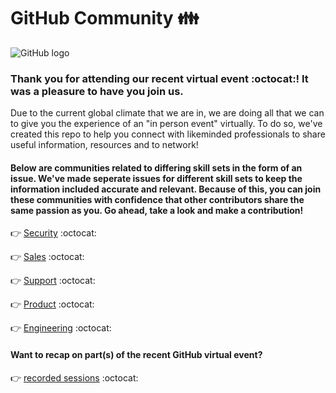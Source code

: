 # GitHub Community :family:

![GitHub logo](https://user-images.githubusercontent.com/53534651/85159117-f83d8600-b254-11ea-903d-a68a27291efb.png)

### Thank you for attending our recent virtual event :octocat:! It was a pleasure to have you join us. 


Due to the current global climate that we are in, we are doing all that we can to give you the experience of an "in person event" virtually. To do so, we've created this repo to help you connect with likeminded professionals to share useful information, resources and to network!

#### Below are communities related to differing skill sets in the form of an issue. We've made seperate issues for different skill sets to keep the information included accurate and relevant. Because of this, you can join these communities with confidence that other contributors share the same passion as you. Go ahead, take a look and make a contribution! 

:point_right: [Security](https://github.com/freshprince95/Events-Community/issues/6) :octocat:

:point_right: [Sales](https://github.com/freshprince95/Events-Community/issues/4) :octocat:

:point_right: [Support](https://github.com/freshprince95/Events-Community/issues/3) :octocat:

:point_right: [Product](https://github.com/freshprince95/Events-Community/issues/2) :octocat:

:point_right: [Engineering](https://github.com/freshprince95/Events-Community/issues/1) :octocat:


#### Want to recap on part(s) of the recent GitHub virtual event?
:point_right: [recorded sessions](https://github.com/freshprince95/Events-Community/issues/5) :octocat:

